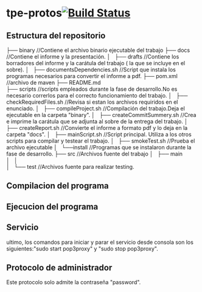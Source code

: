 tpe-protos[![Build Status](https://travis-ci.org/fernandoencaballito/probando.svg?branch=master)](https://travis-ci.org/fernandoencaballito/probando)
=========

Estructura del repositorio
--------------------------

├── binary 	//Contiene el archivo binario ejecutable del trabajo
├── docs	//Contiene el informe y la presentación.
│   ├── drafts	//Contiene los borradores del informe y la carátula del trabajo ( la que se incluye en el sobre).
│   ├── documentsDependencies.sh //Script que instala los programas necesarios para convertir el informe a pdf.
├── pom.xml	//archivo de maven
├── README.md		
├── scripts	//scripts empleados durante la fase de desarrollo.No es necesario correrlos para el correcto funcionamiento del trabajo.
│   ├── checkRequiredFiles.sh	//Revisa si estan los archivos requiridos en el enunciado.
│   ├── compileProject.sh	//Compilación del trabajo.Deja el ejecutable en la carpeta "binary".
│   ├── createCommitSummery.sh	//Crea e imprime la carátula que se adjunta al sobre de la entrega del trabajo.
│   ├── createReport.sh		//Convierte el informe a formato pdf y lo deja en la carpeta "docs".
│   ├── mainScript.sh		//Script principal. Utiliza a los otros scripts para compilar y testear el trabajo.
│   ├── smokeTest.sh		//Prueba el archivo ejecutable
│   └──install	//Programas que se instalaron durante la fase de desarrollo.
├── src				//Archivos fuente del trabajo
│   ├── main			
│   │     	
│   └── test			//Archivos fuente para realizar testing.


Compilacion del programa
------------------------


Ejecucion del programa
----------------------



Servicio
----------
 ultimo, los comandos para iniciar y parar el servicio desde consola son los siguientes:"sudo start pop3proxy" y "sudo stop pop3proxy".



Protocolo de administrador
-------------------------
Este protocolo solo admite la contraseña "password".
